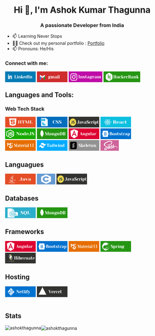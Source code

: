 <h1 align="center">Hi 👋, I'm Ashok Kumar Thagunna</h1>
<h3 align="center">A passionate Developer from India</h3>


- 📫 Learning Never Stops
- 👨‍💻 Check out my personal portfolio : <a href="">Portfolio </a> <br>
- 📫 Pronouns: He/His



<h3 align="left">Connect with me:</h3>
<p align="left">
<a href="" target="blank"><img align="center" src="https://github.com/007shashi/007shashi/blob/main/Github%20Icon/Linkedin.png" alt="https://www.linkedin.com/in/shashank-g-044091174/" height="35" width="100" /></a>
  <a href="hmailto:" target="blank"><img align="center" src="https://github.com/007shashi/007shashi/blob/main/Github%20Icon/gmail.png" alt="" height="35" width="100" /></a>
<a href="" target="blank"><img align="center" src="https://github.com/007shashi/007shashi/blob/main/Github%20Icon/Instagram.png" alt="" height="35" width="110" /></a>
<a href="" target="blank"><img align="center" src="https://github.com/007shashi/007shashi/blob/main/Github%20Icon/Hackerrank.png" alt="https://www.hackerrank.com/profile/shashanknayak369" height="35" width="120" /></a>
</p>

<h2 align="left">Languages and Tools:</h2>
<p align="left"> 
  <h3 align="left">Web Tech Stack</h2>
  
<a href=""><img src="https://github.com/007shashi/007shashi/blob/main/Github%20Icon/HTML_.png" alt="HTML" width="100" height="35"/></a>
<a href=""><img src="https://github.com/007shashi/007shashi/blob/main/Github%20Icon/css.png" alt="CSS" width="100" height="35"/></a>
<a href=""><img src="https://github.com/007shashi/007shashi/blob/main/Github%20Icon/Javascript.png" alt="Javascript" width="100" height="35"/></a>
<a href=""><img src="https://github.com/007shashi/007shashi/blob/main/Github%20Icon/React_.png" alt="React" width="100" height="35"/></a>
<a href=""><img src="https://github.com/007shashi/007shashi/blob/main/Github%20Icon/nodejs.png" alt="" width="100" height="35"/></a>
<a href=""><img src="https://github.com/007shashi/007shashi/blob/main/Github%20Icon/mongodb.png" alt="" width="100" height="35"/></a>
<a href=""><img src="https://github.com/007shashi/007shashi/blob/main/Github%20Icon/angular.png" alt="" width="100" height="35"/></a>
<a href=""><img src="https://github.com/007shashi/007shashi/blob/main/Github%20Icon/bootstrap.png" alt="" width="100" height="35"/></a>
<a href=""><img src="https://github.com/007shashi/007shashi/blob/main/Github%20Icon/material.png" alt="" width="100" height="35"/></a>
<a href=""><img src="https://github.com/007shashi/007shashi/blob/main/Github%20Icon/tailwind.png" alt="" width="100" height="35"/></a>
<a href=""><img src="https://github.com/007shashi/007shashi/blob/main/Github%20Icon/skeleton.png" alt="" width="100" height="35"/></a>
<a href=""><img src="https://github.com/007shashi/007shashi/blob/main/Github%20Icon/Sass.png" alt="" width="60" height="35"/></a>

<h2 align="left">Languagues</h3>
<a href=""><img src="https://github.com/007shashi/007shashi/blob/main/Github%20Icon/java.png" alt="" width="100" height="35"/></a>
<a href=""><img src="https://github.com/007shashi/007shashi/blob/main/Github%20Icon/c.png" alt="" width="60" height="35"/></a>
<a href=""><img src="https://github.com/007shashi/007shashi/blob/main/Github%20Icon/Javascript.png" alt="" width="100" height="35"/></a>

<h2 align="left">Databases</h3>
<a href=""><img src="https://github.com/007shashi/007shashi/blob/main/Github%20Icon/sql.png" alt="" width="100" height="35"/></a>
<a href=""><img src="https://github.com/007shashi/007shashi/blob/main/Github%20Icon/mongodb.png" alt="" width="100" height="35"/></a>

<h2 align="left">Frameworks</h3>
<a href=""><img src="https://github.com/007shashi/007shashi/blob/main/Github%20Icon/angular.png" alt="" width="100" height="35"/></a>
<a href=""><img src="https://github.com/007shashi/007shashi/blob/main/Github%20Icon/bootstrap.png" alt="" width="100" height="35"/></a>
<a href=""><img src="https://github.com/007shashi/007shashi/blob/main/Github%20Icon/material.png" alt="" width="100" height="35"/></a>
<a href=""><img src="https://github.com/007shashi/007shashi/blob/main/Github%20Icon/Spring.png" alt="" width="100" height="35"/></a>
<a href=""><img src="https://github.com/007shashi/007shashi/blob/main/Github%20Icon/Hibernate.png" alt="" width="100" height="35"/></a>


<h2 align="left">Hosting</h3>
<a href=""><img src="https://github.com/007shashi/007shashi/blob/main/Github%20Icon/Netlify.png" alt="" width="100" height="35"/></a>
<a href=""><img src="https://github.com/007shashi/007shashi/blob/main/Github%20Icon/Vercel.png" alt="" width="100" height="35"/></a>
<br>
<br>
<h2 align="left">Stats</h3>
<p><img align="left" src="https://github-readme-stats.vercel.app/api/top-langs?username=ashokthagunna&show_icons=true&locale=en&layout=compact" alt="ashokthagunna" /></p>

<p><img align="center" src="https://github-readme-streak-stats.herokuapp.com/?user=ashokthagunna&" alt="ashokthagunna" /></p>

<!--
**007shashi/007shashi** is a ✨ _special_ ✨ repository because its `README.md` (this file) appears on your GitHub profile.

Here are some ideas to get you started:

- 🔭 I’m currently working on ...
- 🌱 I’m currently learning ...
- 👯 I’m looking to collaborate on ...
- 🤔 I’m looking for help with ...
- 💬 Ask me about ...
- 📫 How to reach me: ...
- 😄 Pronouns: ...
- ⚡ Fun fact: ...
-->
